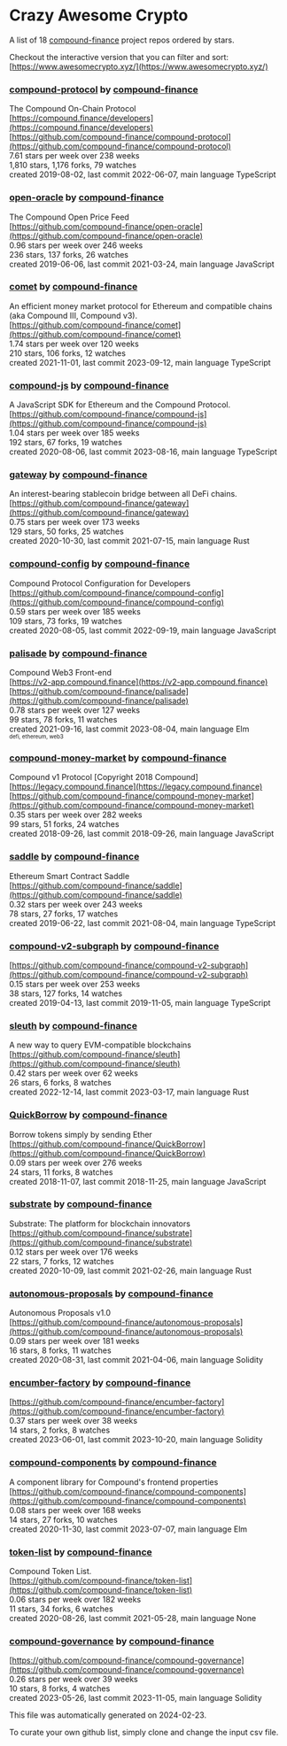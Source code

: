 # Crazy Awesome Crypto
A list of 18 [compound-finance](https://github.com/compound-finance) project repos ordered by stars.  

Checkout the interactive version that you can filter and sort: 
[https://www.awesomecrypto.xyz/](https://www.awesomecrypto.xyz/)  


### [compound-protocol](https://github.com/compound-finance/compound-protocol) by [compound-finance](https://github.com/compound-finance)  
The Compound On-Chain Protocol  
[https://compound.finance/developers](https://compound.finance/developers)  
[https://github.com/compound-finance/compound-protocol](https://github.com/compound-finance/compound-protocol)  
7.61 stars per week over 238 weeks  
1,810 stars, 1,176 forks, 79 watches  
created 2019-08-02, last commit 2022-06-07, main language TypeScript  


### [open-oracle](https://github.com/compound-finance/open-oracle) by [compound-finance](https://github.com/compound-finance)  
The Compound Open Price Feed  
[https://github.com/compound-finance/open-oracle](https://github.com/compound-finance/open-oracle)  
0.96 stars per week over 246 weeks  
236 stars, 137 forks, 26 watches  
created 2019-06-06, last commit 2021-03-24, main language JavaScript  


### [comet](https://github.com/compound-finance/comet) by [compound-finance](https://github.com/compound-finance)  
An efficient money market protocol for Ethereum and compatible chains (aka Compound III, Compound v3).  
[https://github.com/compound-finance/comet](https://github.com/compound-finance/comet)  
1.74 stars per week over 120 weeks  
210 stars, 106 forks, 12 watches  
created 2021-11-01, last commit 2023-09-12, main language TypeScript  


### [compound-js](https://github.com/compound-finance/compound-js) by [compound-finance](https://github.com/compound-finance)  
A JavaScript SDK for Ethereum and the Compound Protocol.  
[https://github.com/compound-finance/compound-js](https://github.com/compound-finance/compound-js)  
1.04 stars per week over 185 weeks  
192 stars, 67 forks, 19 watches  
created 2020-08-06, last commit 2023-08-16, main language TypeScript  


### [gateway](https://github.com/compound-finance/gateway) by [compound-finance](https://github.com/compound-finance)  
An interest-bearing stablecoin bridge between all DeFi chains.  
[https://github.com/compound-finance/gateway](https://github.com/compound-finance/gateway)  
0.75 stars per week over 173 weeks  
129 stars, 50 forks, 25 watches  
created 2020-10-30, last commit 2021-07-15, main language Rust  


### [compound-config](https://github.com/compound-finance/compound-config) by [compound-finance](https://github.com/compound-finance)  
Compound Protocol Configuration for Developers  
[https://github.com/compound-finance/compound-config](https://github.com/compound-finance/compound-config)  
0.59 stars per week over 185 weeks  
109 stars, 73 forks, 19 watches  
created 2020-08-05, last commit 2022-09-19, main language JavaScript  


### [palisade](https://github.com/compound-finance/palisade) by [compound-finance](https://github.com/compound-finance)  
Compound Web3 Front-end  
[https://v2-app.compound.finance](https://v2-app.compound.finance)  
[https://github.com/compound-finance/palisade](https://github.com/compound-finance/palisade)  
0.78 stars per week over 127 weeks  
99 stars, 78 forks, 11 watches  
created 2021-09-16, last commit 2023-08-04, main language Elm  
<sub><sup>defi, ethereum, web3</sup></sub>


### [compound-money-market](https://github.com/compound-finance/compound-money-market) by [compound-finance](https://github.com/compound-finance)  
Compound v1 Protocol [Copyright 2018 Compound]  
[https://legacy.compound.finance](https://legacy.compound.finance)  
[https://github.com/compound-finance/compound-money-market](https://github.com/compound-finance/compound-money-market)  
0.35 stars per week over 282 weeks  
99 stars, 51 forks, 24 watches  
created 2018-09-26, last commit 2018-09-26, main language JavaScript  


### [saddle](https://github.com/compound-finance/saddle) by [compound-finance](https://github.com/compound-finance)  
Ethereum Smart Contract Saddle  
[https://github.com/compound-finance/saddle](https://github.com/compound-finance/saddle)  
0.32 stars per week over 243 weeks  
78 stars, 27 forks, 17 watches  
created 2019-06-22, last commit 2021-08-04, main language TypeScript  


### [compound-v2-subgraph](https://github.com/compound-finance/compound-v2-subgraph) by [compound-finance](https://github.com/compound-finance)  
  
[https://github.com/compound-finance/compound-v2-subgraph](https://github.com/compound-finance/compound-v2-subgraph)  
0.15 stars per week over 253 weeks  
38 stars, 127 forks, 14 watches  
created 2019-04-13, last commit 2019-11-05, main language TypeScript  


### [sleuth](https://github.com/compound-finance/sleuth) by [compound-finance](https://github.com/compound-finance)  
A new way to query EVM-compatible blockchains  
[https://github.com/compound-finance/sleuth](https://github.com/compound-finance/sleuth)  
0.42 stars per week over 62 weeks  
26 stars, 6 forks, 8 watches  
created 2022-12-14, last commit 2023-03-17, main language Rust  


### [QuickBorrow](https://github.com/compound-finance/QuickBorrow) by [compound-finance](https://github.com/compound-finance)  
Borrow tokens simply by sending Ether  
[https://github.com/compound-finance/QuickBorrow](https://github.com/compound-finance/QuickBorrow)  
0.09 stars per week over 276 weeks  
24 stars, 11 forks, 8 watches  
created 2018-11-07, last commit 2018-11-25, main language JavaScript  


### [substrate](https://github.com/compound-finance/substrate) by [compound-finance](https://github.com/compound-finance)  
Substrate: The platform for blockchain innovators  
[https://github.com/compound-finance/substrate](https://github.com/compound-finance/substrate)  
0.12 stars per week over 176 weeks  
22 stars, 7 forks, 12 watches  
created 2020-10-09, last commit 2021-02-26, main language Rust  


### [autonomous-proposals](https://github.com/compound-finance/autonomous-proposals) by [compound-finance](https://github.com/compound-finance)  
Autonomous Proposals v1.0  
[https://github.com/compound-finance/autonomous-proposals](https://github.com/compound-finance/autonomous-proposals)  
0.09 stars per week over 181 weeks  
16 stars, 8 forks, 11 watches  
created 2020-08-31, last commit 2021-04-06, main language Solidity  


### [encumber-factory](https://github.com/compound-finance/encumber-factory) by [compound-finance](https://github.com/compound-finance)  
  
[https://github.com/compound-finance/encumber-factory](https://github.com/compound-finance/encumber-factory)  
0.37 stars per week over 38 weeks  
14 stars, 2 forks, 8 watches  
created 2023-06-01, last commit 2023-10-20, main language Solidity  


### [compound-components](https://github.com/compound-finance/compound-components) by [compound-finance](https://github.com/compound-finance)  
A component library for Compound's frontend properties  
[https://github.com/compound-finance/compound-components](https://github.com/compound-finance/compound-components)  
0.08 stars per week over 168 weeks  
14 stars, 27 forks, 10 watches  
created 2020-11-30, last commit 2023-07-07, main language Elm  


### [token-list](https://github.com/compound-finance/token-list) by [compound-finance](https://github.com/compound-finance)  
Compound Token List.  
[https://github.com/compound-finance/token-list](https://github.com/compound-finance/token-list)  
0.06 stars per week over 182 weeks  
11 stars, 34 forks, 6 watches  
created 2020-08-26, last commit 2021-05-28, main language None  


### [compound-governance](https://github.com/compound-finance/compound-governance) by [compound-finance](https://github.com/compound-finance)  
  
[https://github.com/compound-finance/compound-governance](https://github.com/compound-finance/compound-governance)  
0.26 stars per week over 39 weeks  
10 stars, 8 forks, 4 watches  
created 2023-05-26, last commit 2023-11-05, main language Solidity  


This file was automatically generated on 2024-02-23.  

To curate your own github list, simply clone and change the input csv file.  